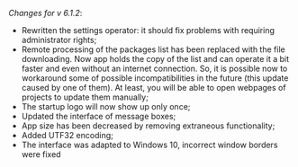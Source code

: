_Changes for v 6.1.2_:
- Rewritten the settings operator: it should fix problems with requiring administrator rights;
- Remote processing of the packages list has been replaced with the file downloading. Now app holds the copy of the list and can operate it a bit faster and even without an internet connection. So, it is possible now to workaround some of possible incompatibilities in the future (this update caused by one of them). At least, you will be able to open webpages of projects to update them manually;
- The startup logo will now show up only once;
- Updated the interface of message boxes;
- App size has been decreased by removing extraneous functionality;
- Added UTF32 encoding;
- The interface was adapted to Windows 10, incorrect window borders were fixed
